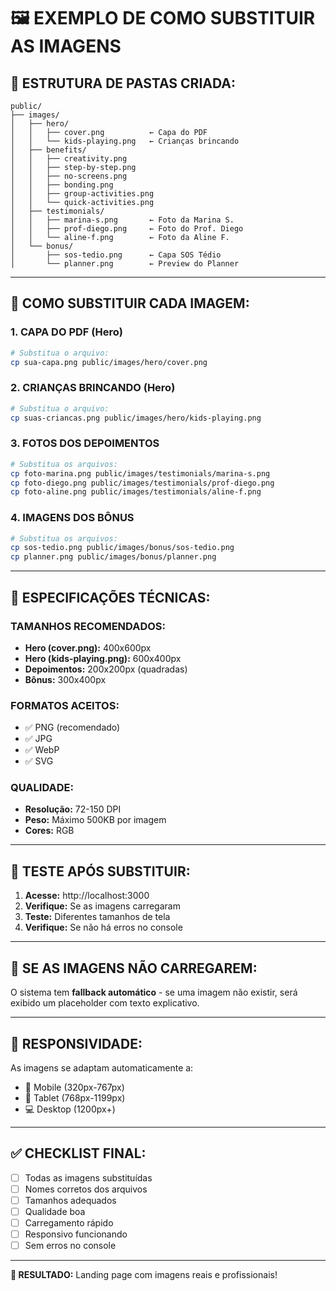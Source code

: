 # 🖼️ EXEMPLO DE COMO SUBSTITUIR AS IMAGENS

## 📁 **ESTRUTURA DE PASTAS CRIADA:**

```
public/
├── images/
│   ├── hero/
│   │   ├── cover.png          ← Capa do PDF
│   │   └── kids-playing.png   ← Crianças brincando
│   ├── benefits/
│   │   ├── creativity.png
│   │   ├── step-by-step.png
│   │   ├── no-screens.png
│   │   ├── bonding.png
│   │   ├── group-activities.png
│   │   └── quick-activities.png
│   ├── testimonials/
│   │   ├── marina-s.png       ← Foto da Marina S.
│   │   ├── prof-diego.png     ← Foto do Prof. Diego
│   │   └── aline-f.png        ← Foto da Aline F.
│   └── bonus/
│       ├── sos-tedio.png      ← Capa SOS Tédio
│       └── planner.png        ← Preview do Planner
```

---

## 🎯 **COMO SUBSTITUIR CADA IMAGEM:**

### **1. CAPA DO PDF (Hero)**
```bash
# Substitua o arquivo:
cp sua-capa.png public/images/hero/cover.png
```

### **2. CRIANÇAS BRINCANDO (Hero)**
```bash
# Substitua o arquivo:
cp suas-criancas.png public/images/hero/kids-playing.png
```

### **3. FOTOS DOS DEPOIMENTOS**
```bash
# Substitua os arquivos:
cp foto-marina.png public/images/testimonials/marina-s.png
cp foto-diego.png public/images/testimonials/prof-diego.png
cp foto-aline.png public/images/testimonials/aline-f.png
```

### **4. IMAGENS DOS BÔNUS**
```bash
# Substitua os arquivos:
cp sos-tedio.png public/images/bonus/sos-tedio.png
cp planner.png public/images/bonus/planner.png
```

---

## 🎨 **ESPECIFICAÇÕES TÉCNICAS:**

### **TAMANHOS RECOMENDADOS:**
- **Hero (cover.png):** 400x600px
- **Hero (kids-playing.png):** 600x400px
- **Depoimentos:** 200x200px (quadradas)
- **Bônus:** 300x400px

### **FORMATOS ACEITOS:**
- ✅ PNG (recomendado)
- ✅ JPG
- ✅ WebP
- ✅ SVG

### **QUALIDADE:**
- **Resolução:** 72-150 DPI
- **Peso:** Máximo 500KB por imagem
- **Cores:** RGB

---

## 🚀 **TESTE APÓS SUBSTITUIR:**

1. **Acesse:** http://localhost:3000
2. **Verifique:** Se as imagens carregaram
3. **Teste:** Diferentes tamanhos de tela
4. **Verifique:** Se não há erros no console

---

## 🔧 **SE AS IMAGENS NÃO CARREGAREM:**

O sistema tem **fallback automático** - se uma imagem não existir, será exibido um placeholder com texto explicativo.

---

## 📱 **RESPONSIVIDADE:**

As imagens se adaptam automaticamente a:
- 📱 Mobile (320px-767px)
- 📱 Tablet (768px-1199px)
- 💻 Desktop (1200px+)

---

## ✅ **CHECKLIST FINAL:**

- [ ] Todas as imagens substituídas
- [ ] Nomes corretos dos arquivos
- [ ] Tamanhos adequados
- [ ] Qualidade boa
- [ ] Carregamento rápido
- [ ] Responsivo funcionando
- [ ] Sem erros no console

---

**🎯 RESULTADO:** Landing page com imagens reais e profissionais!



